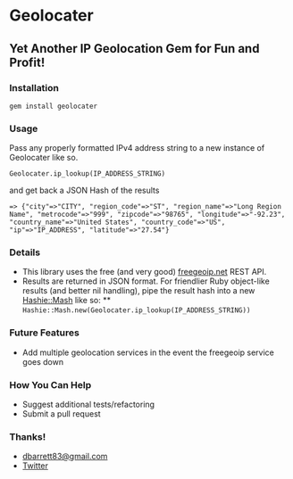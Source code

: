 Geolocater
==========
Yet Another IP Geolocation Gem for Fun and Profit!
--------------------------------------------------

### Installation
`gem install geolocater`

### Usage
Pass any properly formatted IPv4 address string to a new instance of Geolocater like so.

`Geolocater.ip_lookup(IP_ADDRESS_STRING)`

and get back a JSON Hash of the results

`=> {"city"=>"CITY", "region_code"=>"ST", "region_name"=>"Long Region Name", "metrocode"=>"999", "zipcode"=>"98765", "longitude"=>"-92.23", "country_name"=>"United States", "country_code"=>"US", "ip"=>"IP_ADDRESS", "latitude"=>"27.54"}`

### Details
* This library uses the free (and very good) [freegeoip.net](http://freegeoip.net) REST API.
* Results are returned in JSON format. For friendlier Ruby object-like results (and better nil handling), pipe the result hash into a new [Hashie::Mash](https://github.com/intridea/hashie) like so:
** `Hashie::Mash.new(Geolocater.ip_lookup(IP_ADDRESS_STRING))`

### Future Features
* Add multiple geolocation services in the event the freegeoip service goes down

### How You Can Help
* Suggest additional tests/refactoring
* Submit a pull request

### Thanks!
* <dbarrett83@gmail.com>
* [Twitter](http://www.twitter.com/thoughtpunch)

